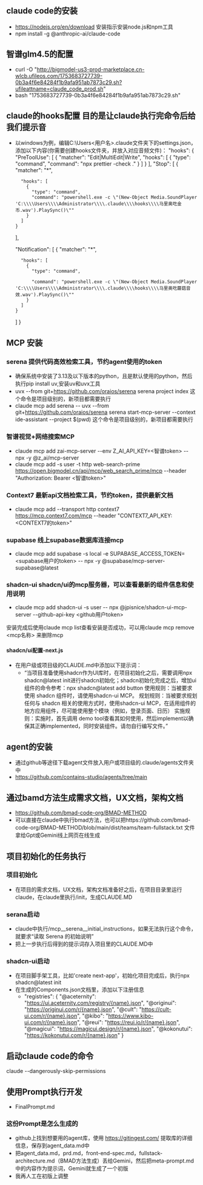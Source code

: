 ## claude code的安装
- https://nodejs.org/en/download 安装指示安装node.js和npm工具
- npm install -g @anthropic-ai/claude-code

## 智谱glm4.5的配置
- curl -O "http://bigmodel-us3-prod-marketplace.cn-wlcb.ufileos.com/1753683727739-0b3a4f6e84284f1b9afa951ab7873c29.sh?ufileattname=claude_code_prod.sh"
- bash "1753683727739-0b3a4f6e84284f1b9afa951ab7873c29.sh"

## claude的hooks配置 目的是让claude执行完命令后给我们提示音
- 以windows为例，编辑C:\Users\<用户名>\.claude文件夹下的settings.json，添加以下内容(你需要创建hooks文件夹，并放入对应音频文件)：
  "hooks": {
    "PreToolUse": [
      {
        "matcher": "Edit|MultiEdit|Write",
        "hooks": [
          {
            "type": "command",
            "command": "npx prettier -check ."
          }
        ]
      }
    ],
    "Stop": [
      {
        "matcher": "*",

        "hooks": [
          {
            "type": "command",
            "command": "powershell.exe -c \"(New-Object Media.SoundPlayer 'C:\\\\Users\\\\Administrator\\\\.claude\\\\hooks\\\\马里奥吃金币.wav').PlaySync()\""
          }
        ]
      }
    ],

    "Notification": [
      {
        "matcher": "*",

        "hooks": [
          {
            "type": "command",

            "command": "powershell.exe -c \"(New-Object Media.SoundPlayer 'C:\\\\Users\\\\Administrator\\\\.claude\\\\hooks\\\\马里奥吃蘑菇音效.wav').PlaySync()\""
          }
        ]
      }
    ]
  }
## MCP 安装
### serena 提供代码高效检索工具，节约agent使用的token
- 确保系统中安装了3.13及以下版本的python，且是默认使用的python，然后执行pip install uv,安装uv和uvx工具
- uvx --from git+https://github.com/oraios/serena serena project index 这个命令是项目级别的，新项目都需要执行
- claude mcp add serena -- uvx --from git+https://github.com/oraios/serena serena start-mcp-server --context ide-assistant --project $(pwd) 这个命令是项目级别的，新项目都需要执行

### 智谱视觉+网络搜索MCP
- claude mcp add zai-mcp-server --env Z_AI_API_KEY=<智谱token> -- npx -y @z_ai/mcp-server
- claude mcp add -s user -t http web-search-prime https://open.bigmodel.cn/api/mcp/web_search_prime/mcp --header "Authorization: Bearer <智谱token>"

### Context7 最新api文档检索工具，节约token，提供最新文档
- claude mcp add --transport http context7 https://mcp.context7.com/mcp --header "CONTEXT7_API_KEY: <CONTEXT7的token>"

### supabase 线上supabase数据库连接mcp
- claude mcp add supabase -s local -e SUPABASE_ACCESS_TOKEN=<supabase用户的token> -- npx -y @supabase/mcp-server-supabase@latest

### shadcn-ui shadcn/ui的mcp服务器，可以查看最新的组件信息和使用说明
- claude mcp add shadcn-ui -s user -- npx @jpisnice/shadcn-ui-mcp-server --github-api-key <github用户token>

安装完成后使用claude mcp list查看安装是否成功，可以用claude mcp remove <mcp名称> 来删除mcp

#### shadcn/ui配置-next.js
- 在用户级或项目级的CLAUDE.md中添加以下提示词：
  - “当项目准备使用shadcn作为UI库时，在项目初始化之后，需要调用npx shadcn@latest init进行shadcn初始化；shadcn初始化完成之后，增加ui组件的命令参考：npx shadcn@latest add button
使用规则：当被要求使用 shadcn 组件时，请使用shadcn-ui MCP。
规划规则：当被要求规划任何与 shadcn 相关的使用方式时，使用shadcn-ui MCP，在适用组件的地方应用组件，尽可能使用整个模块（例如，登录页面、日历）
实施规则：实施时，首先调用 demo tool查看其如何使用，然后implement以确保其正确implemented，同时安装组件。请勿自行编写文件。”


## agent的安装
- 通过github等途径下载agent文件放入用户或项目级的.claude/agents文件夹中
- https://github.com/contains-studio/agents/tree/main

## 通过bamd方法生成需求文档，UX文档，架构文档
- https://github.com/bmad-code-org/BMAD-METHOD
- 可以直接在claude中执行bmad方法，也可以把https://github.com/bmad-code-org/BMAD-METHOD/blob/main/dist/teams/team-fullstack.txt 文件拿给Gpt或Gemini线上网页在线生成

## 项目初始化的任务执行
### 项目初始化
- 在项目的需求文档，UX文档，架构文档准备好之后，在项目目录里运行claude，在claude里执行/init，生成CLAUDE.MD
### serana启动
- claude中执行/mcp__serena__initial_instructions，如果无法执行这个命令，就要求“读取 Serena 的初始说明”
- 把上一步执行后得到的提示词存入项目里的CLAUDE.MD中
### shadcn-ui启动
- 在项目脚手架工具，比如'create next-app'，初始化项目完成后，执行npx shadcn@latest init
- 在生成的Components.json文档里，添加以下注册信息
  -   "registries": {
    "@aceternity": "https://ui.aceternity.com/registry/{name}.json",
    "@originui": "https://originui.com/r/{name}.json",
    "@cult": "https://cult-ui.com/r/{name}.json",
    "@kibo": "https://www.kibo-ui.com/r/{name}.json",
    "@reui": "https://reui.io/r/{name}.json",
    "@magicui": "https://magicui.design/r/{name}.json",
    "@kokonutui": "https://kokonutui.com/r/{name}.json"
  }



## 启动claude code的命令
claude --dangerously-skip-permissions


## 使用Prompt执行开发
- FinalPrompt.md
### 这份Prompt是怎么生成的
- github上找到想要用的agent库，使用 https://gitingest.com/ 提取库的详细信息，保存到agent_data.md中
- 把agent_data.md，prd.md，front-end-spec.md，fullstack-architecture.md（BMAD方法生成）丢给Gemini，然后把meta-prompt.md中的内容作为提示词，Gemini就生成了一个初版
- 我再人工在初版上调整